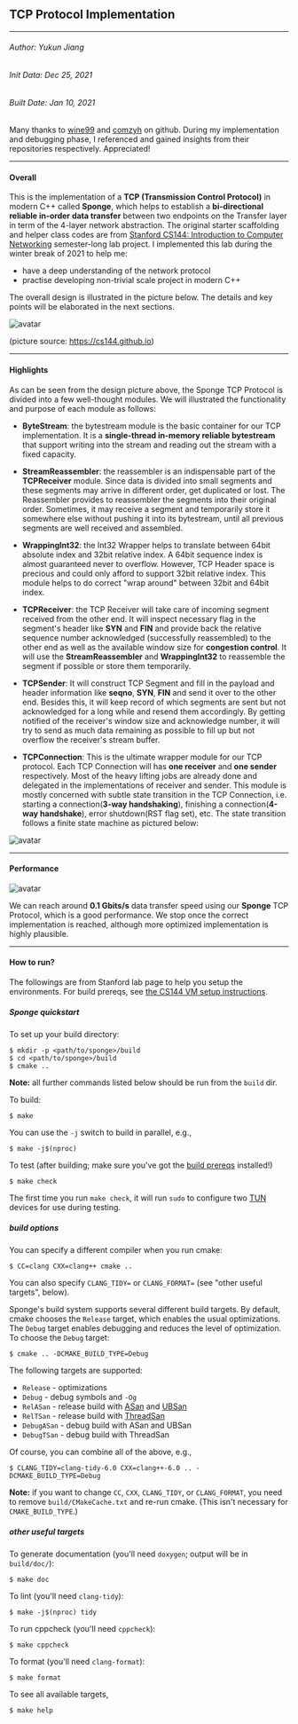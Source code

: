 ## TCP Protocol Implementation
---

###### Author: Yukun Jiang
###### Init Data: Dec 25, 2021
###### Built Date: Jan 10, 2021
Many thanks to [wine99](https://github.com/wine99/cs144-20fa) and [comzyh](https://github.com/comzyh/TCP-Lab) on github. During my implementation and debugging phase, I referenced and gained insights from their repositories respectively. Appreciated!

---

#### Overall

This is the implementation of a **TCP (Transmission Control Protocol)** in modern C++ called **Sponge**, which helps to establish a **bi-directional reliable in-order data transfer** between two endpoints on the Transfer layer in term of the 4-layer network abstraction. The original starter scaffolding and helper class codes are from [Stanford CS144: Introduction to Computer Networking](https://cs144.github.io) semester-long lab project. I implemented this lab during the winter break of 2021 to help me:
+ have a deep understanding of the network protocol
+ practise developing non-trivial scale project in modern C++

The overall design is illustrated in the picture below. The details and key points will be elaborated in the next sections. 

![avatar](pic/overall_design.png)

(picture source: https://cs144.github.io)

---

#### Highlights

As can be seen from the design picture above, the Sponge TCP Protocol is divided into a few well-thought modules. We will illustrated the functionality and purpose of each module as follows:

- **ByteStream**: the bytestream module is the basic container for our TCP implementation. It is a **single-thread in-memory reliable bytestream** that support writing into the stream and reading out the stream with a fixed capacity.

- **StreamReassembler**: the reassembler is an indispensable part of the **TCPReceiver** module. Since data is divided into small segments and these segments may arrive in different order, get duplicated or lost. The Reassembler provides to reassembler the segments into their original order. Sometimes, it may receive a segment and temporarily store it somewhere else without pushing it into its bytestream, until all previous segments are well received and assembled.

- **WrappingInt32**: the Int32 Wrapper helps to translate between 64bit absolute index and 32bit relative index. A 64bit sequence index is almost guaranteed never to overflow. However, TCP Header space is precious and could only afford to support 32bit relative index. This module helps to do correct "wrap around" between 32bit and 64bit index.

- **TCPReceiver**: the TCP Receiver will take care of incoming segment received from the other end. It will inspect necessary flag in the segment's header like **SYN** and **FIN** and provide back the relative sequence number acknowledged (successfully reassembled) to the other end as well as the available window size for **congestion control**. It will use the **StreamReassembler** and **WrappingInt32** to reassemble the segment if possible or store them temporarily.

- **TCPSender**: It will construct TCP Segment and fill in the payload and header information like **seqno**, **SYN**, **FIN** and send it over to the other end. Besides this, it will keep record of which segments are sent but not acknowledged for a long while and resend them accordingly. By getting notified of the receiver's window size and acknowledge number, it will try to send as much data remaining as possible to fill up but not overflow the receiver's stream buffer. 

- **TCPConnection**: This is the ultimate wrapper module for our TCP protocol. Each TCP Connection will has **one receiver** and **one sender** respectively. Most of the heavy lifting jobs are already done and delegated in the implementations of receiver and sender. This module is mostly concerned with subtle state transition in the TCP Connection, i.e. starting a connection(**3-way handshaking**), finishing a connection(**4-way handshake**), error shutdown(RST flag set), etc. The state transition follows a finite state machine as pictured below:

![avatar](pic/tcp_FSM.png)

---

#### Performance

![avatar](pic/tcp_performance.png)

We can reach around **0.1 Gbits/s** data transfer speed using our **Sponge** TCP Protocol, which is a good performance. We stop once the correct implementation is reached, although more optimized implementation is highly plausible.

---

#### How to run?

The followings are from Stanford lab page to help you setup the environments. For build prereqs, see [the CS144 VM setup instructions](https://web.stanford.edu/class/cs144/vm_howto).

##### Sponge quickstart

To set up your build directory:

    $ mkdir -p <path/to/sponge>/build
    $ cd <path/to/sponge>/build
    $ cmake ..

**Note:** all further commands listed below should be run from the `build` dir.

To build:

    $ make

You can use the `-j` switch to build in parallel, e.g.,

    $ make -j$(nproc)

To test (after building; make sure you've got the [build prereqs](https://web.stanford.edu/class/cs144/vm_howto) installed!)

    $ make check

The first time you run `make check`, it will run `sudo` to configure two
[TUN](https://www.kernel.org/doc/Documentation/networking/tuntap.txt) devices for use during
testing.

##### build options

You can specify a different compiler when you run cmake:

    $ CC=clang CXX=clang++ cmake ..

You can also specify `CLANG_TIDY=` or `CLANG_FORMAT=` (see "other useful targets", below).

Sponge's build system supports several different build targets. By default, cmake chooses the `Release`
target, which enables the usual optimizations. The `Debug` target enables debugging and reduces the
level of optimization. To choose the `Debug` target:

    $ cmake .. -DCMAKE_BUILD_TYPE=Debug

The following targets are supported:

- `Release` - optimizations
- `Debug` - debug symbols and `-Og`
- `RelASan` - release build with [ASan](https://en.wikipedia.org/wiki/AddressSanitizer) and
  [UBSan](https://developers.redhat.com/blog/2014/10/16/gcc-undefined-behavior-sanitizer-ubsan/)
- `RelTSan` - release build with
  [ThreadSan](https://developer.mozilla.org/en-US/docs/Mozilla/Projects/Thread_Sanitizer)
- `DebugASan` - debug build with ASan and UBSan
- `DebugTSan` - debug build with ThreadSan

Of course, you can combine all of the above, e.g.,

    $ CLANG_TIDY=clang-tidy-6.0 CXX=clang++-6.0 .. -DCMAKE_BUILD_TYPE=Debug

**Note:** if you want to change `CC`, `CXX`, `CLANG_TIDY`, or `CLANG_FORMAT`, you need to remove
`build/CMakeCache.txt` and re-run cmake. (This isn't necessary for `CMAKE_BUILD_TYPE`.)

##### other useful targets

To generate documentation (you'll need `doxygen`; output will be in `build/doc/`):

    $ make doc

To lint (you'll need `clang-tidy`):

    $ make -j$(nproc) tidy

To run cppcheck (you'll need `cppcheck`):

    $ make cppcheck

To format (you'll need `clang-format`):

    $ make format

To see all available targets,

    $ make help
